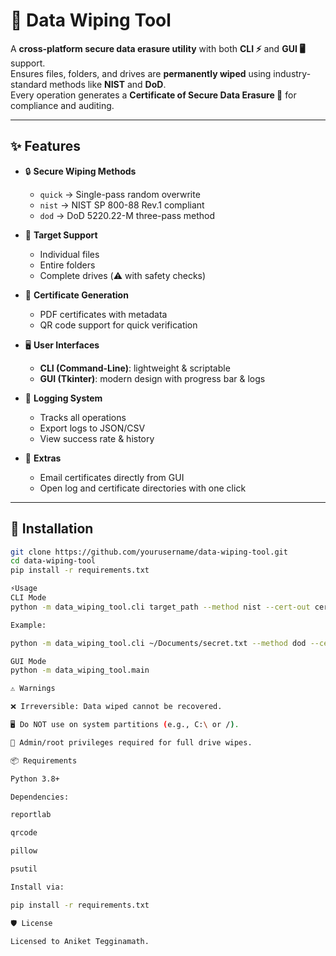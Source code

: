 # 🧹 Data Wiping Tool  

A **cross-platform secure data erasure utility** with both **CLI ⚡** and **GUI 🖥️** support.  
Ensures files, folders, and drives are **permanently wiped** using industry-standard methods like **NIST** and **DoD**.  
Every operation generates a **Certificate of Secure Data Erasure 📜** for compliance and auditing.  

---

## ✨ Features  

- 🔒 **Secure Wiping Methods**  
  - `quick` → Single-pass random overwrite  
  - `nist` → NIST SP 800-88 Rev.1 compliant  
  - `dod` → DoD 5220.22-M three-pass method  

- 📁 **Target Support**  
  - Individual files  
  - Entire folders  
  - Complete drives (⚠️ with safety checks)  

- 📜 **Certificate Generation**  
  - PDF certificates with metadata  
  - QR code support for quick verification  

- 🖥️ **User Interfaces**  
  - **CLI (Command-Line)**: lightweight & scriptable  
  - **GUI (Tkinter)**: modern design with progress bar & logs  

- 📝 **Logging System**  
  - Tracks all operations  
  - Export logs to JSON/CSV  
  - View success rate & history  

- 📧 **Extras**  
  - Email certificates directly from GUI  
  - Open log and certificate directories with one click  

---

## 🚀 Installation  

```bash
git clone https://github.com/yourusername/data-wiping-tool.git
cd data-wiping-tool
pip install -r requirements.txt

⚡Usage
CLI Mode
python -m data_wiping_tool.cli target_path --method nist --cert-out cert.pdf

Example:

python -m data_wiping_tool.cli ~/Documents/secret.txt --method dod --cert-out wipe_cert.pdf

GUI Mode
python -m data_wiping_tool.main

⚠️ Warnings

❌ Irreversible: Data wiped cannot be recovered.

🖥️ Do NOT use on system partitions (e.g., C:\ or /).

🔑 Admin/root privileges required for full drive wipes.

📦 Requirements

Python 3.8+

Dependencies:

reportlab

qrcode

pillow

psutil

Install via:

pip install -r requirements.txt

🛡️ License

Licensed to Aniket Tegginamath.
